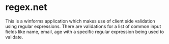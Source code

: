# regex.net
This is a winforms application which makes use of client side validation using regular expressions.
There are validations for a list of common input fields like name, email, age with a specific
regular expression being used to validate.

